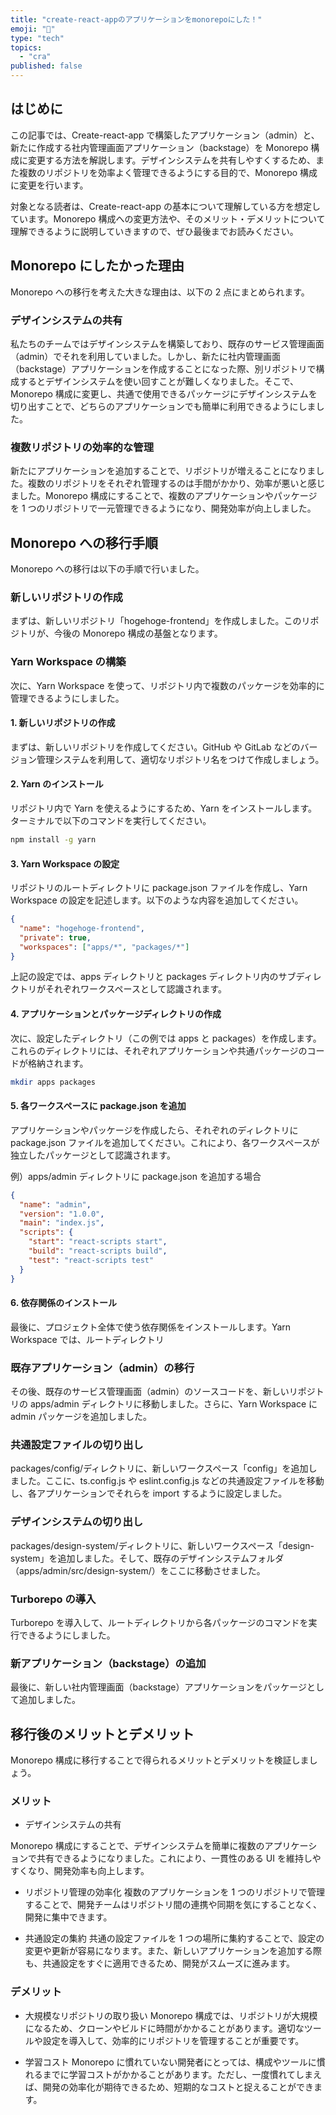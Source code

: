 ```yaml
---
title: "create-react-appのアプリケーションをmonorepoにした！"
emoji: "🐥"
type: "tech"
topics:
  - "cra"
published: false
---
```


## はじめに

この記事では、Create-react-app で構築したアプリケーション（admin）と、新たに作成する社内管理画面アプリケーション（backstage）を Monorepo 構成に変更する方法を解説します。デザインシステムを共有しやすくするため、また複数のリポジトリを効率よく管理できるようにする目的で、Monorepo 構成に変更を行います。

対象となる読者は、Create-react-app の基本について理解している方を想定しています。Monorepo 構成への変更方法や、そのメリット・デメリットについて理解できるように説明していきますので、ぜひ最後までお読みください。

## Monorepo にしたかった理由

Monorepo への移行を考えた大きな理由は、以下の 2 点にまとめられます。

### デザインシステムの共有

私たちのチームではデザインシステムを構築しており、既存のサービス管理画面（admin）でそれを利用していました。しかし、新たに社内管理画面（backstage）アプリケーションを作成することになった際、別リポジトリで構成するとデザインシステムを使い回すことが難しくなりました。そこで、Monorepo 構成に変更し、共通で使用できるパッケージにデザインシステムを切り出すことで、どちらのアプリケーションでも簡単に利用できるようにしました。

### 複数リポジトリの効率的な管理

新たにアプリケーションを追加することで、リポジトリが増えることになりました。複数のリポジトリをそれぞれ管理するのは手間がかかり、効率が悪いと感じました。Monorepo 構成にすることで、複数のアプリケーションやパッケージを 1 つのリポジトリで一元管理できるようになり、開発効率が向上しました。

## Monorepo への移行手順

Monorepo への移行は以下の手順で行いました。

### 新しいリポジトリの作成

まずは、新しいリポジトリ「hogehoge-frontend」を作成しました。このリポジトリが、今後の Monorepo 構成の基盤となります。

### Yarn Workspace の構築

次に、Yarn Workspace を使って、リポジトリ内で複数のパッケージを効率的に管理できるようにしました。

#### 1. 新しいリポジトリの作成

まずは、新しいリポジトリを作成してください。GitHub や GitLab などのバージョン管理システムを利用して、適切なリポジトリ名をつけて作成しましょう。

#### 2. Yarn のインストール

リポジトリ内で Yarn を使えるようにするため、Yarn をインストールします。ターミナルで以下のコマンドを実行してください。

```sh
npm install -g yarn
```

#### 3. Yarn Workspace の設定

リポジトリのルートディレクトリに package.json ファイルを作成し、Yarn Workspace の設定を記述します。以下のような内容を追加してください。

```json
{
  "name": "hogehoge-frontend",
  "private": true,
  "workspaces": ["apps/*", "packages/*"]
}
```

上記の設定では、apps ディレクトリと packages ディレクトリ内のサブディレクトリがそれぞれワークスペースとして認識されます。

#### 4. アプリケーションとパッケージディレクトリの作成

次に、設定したディレクトリ（この例では apps と packages）を作成します。これらのディレクトリには、それぞれアプリケーションや共通パッケージのコードが格納されます。

```sh
mkdir apps packages
```

#### 5. 各ワークスペースに package.json を追加

アプリケーションやパッケージを作成したら、それぞれのディレクトリに package.json ファイルを追加してください。これにより、各ワークスペースが独立したパッケージとして認識されます。

例）apps/admin ディレクトリに package.json を追加する場合

```json
{
  "name": "admin",
  "version": "1.0.0",
  "main": "index.js",
  "scripts": {
    "start": "react-scripts start",
    "build": "react-scripts build",
    "test": "react-scripts test"
  }
}
```

#### 6. 依存関係のインストール

最後に、プロジェクト全体で使う依存関係をインストールします。Yarn Workspace では、ルートディレクトリ

### 既存アプリケーション（admin）の移行

その後、既存のサービス管理画面（admin）のソースコードを、新しいリポジトリの apps/admin ディレクトリに移動しました。さらに、Yarn Workspace に admin パッケージを追加しました。

### 共通設定ファイルの切り出し

packages/config/ディレクトリに、新しいワークスペース「config」を追加しました。ここに、ts.config.js や eslint.config.js などの共通設定ファイルを移動し、各アプリケーションでそれらを import するように設定しました。

### デザインシステムの切り出し

packages/design-system/ディレクトリに、新しいワークスペース「design-system」を追加しました。そして、既存のデザインシステムフォルダ（apps/admin/src/design-system/）をここに移動させました。

### Turborepo の導入

Turborepo を導入して、ルートディレクトリから各パッケージのコマンドを実行できるようにしました。

### 新アプリケーション（backstage）の追加

最後に、新しい社内管理画面（backstage）アプリケーションをパッケージとして追加しました。

## 移行後のメリットとデメリット

Monorepo 構成に移行することで得られるメリットとデメリットを検証しましょう。

### メリット

- デザインシステムの共有

Monorepo 構成にすることで、デザインシステムを簡単に複数のアプリケーションで共有できるようになりました。これにより、一貫性のある UI を維持しやすくなり、開発効率も向上します。

- リポジトリ管理の効率化
  複数のアプリケーションを 1 つのリポジトリで管理することで、開発チームはリポジトリ間の連携や同期を気にすることなく、開発に集中できます。

- 共通設定の集約
  共通の設定ファイルを 1 つの場所に集約することで、設定の変更や更新が容易になります。また、新しいアプリケーションを追加する際も、共通設定をすぐに適用できるため、開発がスムーズに進みます。

### デメリット

- 大規模なリポジトリの取り扱い
  Monorepo 構成では、リポジトリが大規模になるため、クローンやビルドに時間がかかることがあります。適切なツールや設定を導入して、効率的にリポジトリを管理することが重要です。

- 学習コスト
  Monorepo に慣れていない開発者にとっては、構成やツールに慣れるまでに学習コストがかかることがあります。ただし、一度慣れてしまえば、開発の効率化が期待できるため、短期的なコストと捉えることができます。
